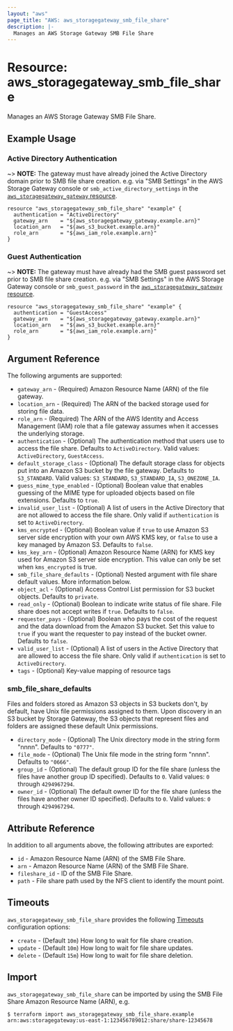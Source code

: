 ```yaml
---
layout: "aws"
page_title: "AWS: aws_storagegateway_smb_file_share"
description: |-
  Manages an AWS Storage Gateway SMB File Share
---
```


# Resource: aws_storagegateway_smb_file_share

Manages an AWS Storage Gateway SMB File Share.

## Example Usage

### Active Directory Authentication

~> **NOTE:** The gateway must have already joined the Active Directory domain prior to SMB file share creation. e.g. via "SMB Settings" in the AWS Storage Gateway console or `smb_active_directory_settings` in the [`aws_storagegateway_gateway` resource](/docs/providers/aws/r/storagegateway_gateway.html).

```hcl
resource "aws_storagegateway_smb_file_share" "example" {
  authentication = "ActiveDirectory"
  gateway_arn    = "${aws_storagegateway_gateway.example.arn}"
  location_arn   = "${aws_s3_bucket.example.arn}"
  role_arn       = "${aws_iam_role.example.arn}"
}
```

### Guest Authentication

~> **NOTE:** The gateway must have already had the SMB guest password set prior to SMB file share creation. e.g. via "SMB Settings" in the AWS Storage Gateway console or `smb_guest_password` in the [`aws_storagegateway_gateway` resource](/docs/providers/aws/r/storagegateway_gateway.html).

```hcl
resource "aws_storagegateway_smb_file_share" "example" {
  authentication = "GuestAccess"
  gateway_arn    = "${aws_storagegateway_gateway.example.arn}"
  location_arn   = "${aws_s3_bucket.example.arn}"
  role_arn       = "${aws_iam_role.example.arn}"
}
```

## Argument Reference

The following arguments are supported:

* `gateway_arn` - (Required) Amazon Resource Name (ARN) of the file gateway.
* `location_arn` - (Required) The ARN of the backed storage used for storing file data.
* `role_arn` - (Required) The ARN of the AWS Identity and Access Management (IAM) role that a file gateway assumes when it accesses the underlying storage.
* `authentication` - (Optional) The authentication method that users use to access the file share. Defaults to `ActiveDirectory`. Valid values: `ActiveDirectory`, `GuestAccess`.
* `default_storage_class` - (Optional) The default storage class for objects put into an Amazon S3 bucket by the file gateway. Defaults to `S3_STANDARD`. Valid values: `S3_STANDARD`, `S3_STANDARD_IA`, `S3_ONEZONE_IA`.
* `guess_mime_type_enabled` - (Optional) Boolean value that enables guessing of the MIME type for uploaded objects based on file extensions. Defaults to `true`.
* `invalid_user_list` - (Optional) A list of users in the Active Directory that are not allowed to access the file share. Only valid if `authentication` is set to `ActiveDirectory`.
* `kms_encrypted` - (Optional) Boolean value if `true` to use Amazon S3 server side encryption with your own AWS KMS key, or `false` to use a key managed by Amazon S3. Defaults to `false`.
* `kms_key_arn` - (Optional) Amazon Resource Name (ARN) for KMS key used for Amazon S3 server side encryption. This value can only be set when `kms_encrypted` is true.
* `smb_file_share_defaults` - (Optional) Nested argument with file share default values. More information below.
* `object_acl` - (Optional) Access Control List permission for S3 bucket objects. Defaults to `private`.
* `read_only` - (Optional) Boolean to indicate write status of file share. File share does not accept writes if `true`. Defaults to `false`.
* `requester_pays` - (Optional) Boolean who pays the cost of the request and the data download from the Amazon S3 bucket. Set this value to `true` if you want the requester to pay instead of the bucket owner. Defaults to `false`.
* `valid_user_list` - (Optional) A list of users in the Active Directory that are allowed to access the file share. Only valid if `authentication` is set to `ActiveDirectory`.
* `tags` - (Optional) Key-value mapping of resource tags

### smb_file_share_defaults

Files and folders stored as Amazon S3 objects in S3 buckets don't, by default, have Unix file permissions assigned to them. Upon discovery in an S3 bucket by Storage Gateway, the S3 objects that represent files and folders are assigned these default Unix permissions.

* `directory_mode` - (Optional) The Unix directory mode in the string form "nnnn". Defaults to `"0777"`.
* `file_mode` - (Optional) The Unix file mode in the string form "nnnn". Defaults to `"0666"`.
* `group_id` - (Optional) The default group ID for the file share (unless the files have another group ID specified). Defaults to `0`. Valid values: `0` through `4294967294`.
* `owner_id` - (Optional) The default owner ID for the file share (unless the files have another owner ID specified). Defaults to `0`. Valid values: `0` through `4294967294`.

## Attribute Reference

In addition to all arguments above, the following attributes are exported:

* `id` - Amazon Resource Name (ARN) of the SMB File Share.
* `arn` - Amazon Resource Name (ARN) of the SMB File Share.
* `fileshare_id` - ID of the SMB File Share.
* `path` - File share path used by the NFS client to identify the mount point.

## Timeouts

`aws_storagegateway_smb_file_share` provides the following [Timeouts](/docs/configuration/resources.html#timeouts) configuration options:

* `create` - (Default `10m`) How long to wait for file share creation.
* `update` - (Default `10m`) How long to wait for file share updates.
* `delete` - (Default `15m`) How long to wait for file share deletion.

## Import

`aws_storagegateway_smb_file_share` can be imported by using the SMB File Share Amazon Resource Name (ARN), e.g.

```
$ terraform import aws_storagegateway_smb_file_share.example arn:aws:storagegateway:us-east-1:123456789012:share/share-12345678
```
